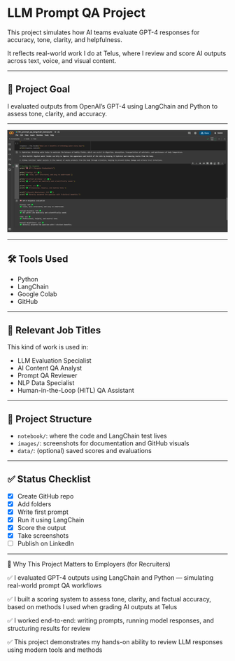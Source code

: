 # LLM Prompt QA Project

This project simulates how AI teams evaluate GPT-4 responses for accuracy, tone, clarity, and helpfulness.

It reflects real-world work I do at Telus, where I review and score AI outputs across text, voice, and visual content.

---

## 📌 Project Goal

I evaluated outputs from OpenAI’s GPT-4 using LangChain and Python to assess tone, clarity, and accuracy.


---

![](https://github.com/TammyTheAnalyst/LLM-Prompt-QA-Project/blob/main/images/Screenshot%20(4689).png)

---

## 🛠️ Tools Used

- Python
- LangChain
- Google Colab
- GitHub



---

## 🎯 Relevant Job Titles

This kind of work is used in:
- LLM Evaluation Specialist
- AI Content QA Analyst
- Prompt QA Reviewer
- NLP Data Specialist
- Human-in-the-Loop (HITL) QA Assistant

---

## 📂 Project Structure

- `notebook/`: where the code and LangChain test lives  
- `images/`: screenshots for documentation and GitHub visuals  
- `data/`: (optional) saved scores and evaluations

---

## ✅ Status Checklist

- [x] Create GitHub repo  
- [x] Add folders  
- [x] Write first prompt  
- [x] Run it using LangChain  
- [x] Score the output  
- [x] Take screenshots  
- [ ] Publish on LinkedIn

---

🚀 Why This Project Matters to Employers (for Recruiters)

✅ I evaluated GPT-4 outputs using LangChain and Python — simulating real-world prompt QA workflows

✅ I built a scoring system to assess tone, clarity, and factual accuracy, based on methods I used when grading AI outputs at Telus

✅ I worked end-to-end: writing prompts, running model responses, and structuring results for review

✅ This project demonstrates my hands-on ability to review LLM responses using modern tools and methods

